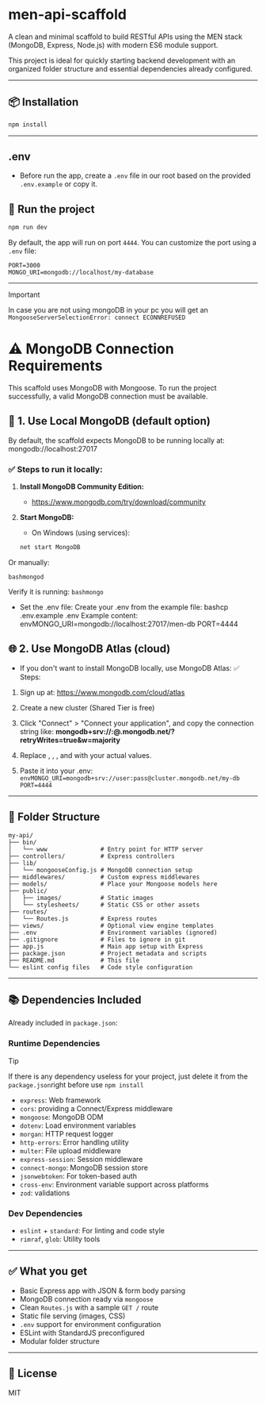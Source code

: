 # men-api-scaffold

A clean and minimal scaffold to build RESTful APIs using the MEN stack (MongoDB, Express, Node.js) with modern ES6 module support.

This project is ideal for quickly starting backend development with an organized folder structure and essential dependencies already configured.

---

## 📦 Installation

```bash
npm install
```

---

## .env
- Before run the app, create a `.env` file in our root based on the provided `.env.example` or copy it.

## 🚀 Run the project

```bash
npm run dev
```

By default, the app will run on port `4444`. You can customize the port using a `.env` file:

```env
PORT=3000
MONGO_URI=mongodb://localhost/my-database
```

---

> [!IMPORTANT]
> In case you are not using mongoDB in your pc you will get an `MongooseServerSelectionError: connect ECONNREFUSED`

# ⚠️ MongoDB Connection Requirements

This scaffold uses MongoDB with Mongoose. To run the project successfully, a valid MongoDB connection must be available.

## 🧩 1. Use Local MongoDB (default option)

By default, the scaffold expects MongoDB to be running locally at:
mongodb://localhost:27017

### ✅ Steps to run it locally:

1. **Install MongoDB Community Edition:**
   * https://www.mongodb.com/try/download/community

2. **Start MongoDB:**
   * On Windows (using services):
   ```bash
   net start MongoDB

Or manually:

`bashmongod`

Verify it is running:
`bashmongo`

- Set the .env file:
Create your .env from the example file:
bashcp .env.example .env
Example content:
envMONGO_URI=mongodb://localhost:27017/men-db
PORT=4444


## 🌐 2. Use MongoDB Atlas (cloud)
- If you don't want to install MongoDB locally, use MongoDB Atlas:
✅ Steps:

1. Sign up at: https://www.mongodb.com/cloud/atlas
2. Create a new cluster (Shared Tier is free)
3. Click "Connect" > "Connect your application", and copy the connection string like:
__mongodb+srv://<user>:<password>@<cluster-url>.mongodb.net/<db-name>?retryWrites=true&w=majority__

4. Replace <user>, <password>, <cluster-url>, and <db-name> with your actual values.
5. Paste it into your .env:
`envMONGO_URI=mongodb+srv://user:pass@cluster.mongodb.net/my-db
PORT=4444`

---

## 📁 Folder Structure

```
my-api/
├── bin/
│   └── www               # Entry point for HTTP server
├── controllers/          # Express controllers
├── lib/
│   └── mongooseConfig.js # MongoDB connection setup
├── middlewares/          # Custom express middlewares
├── models/               # Place your Mongoose models here
├── public/
│   ├── images/           # Static images
│   └── stylesheets/      # Static CSS or other assets
├── routes/
│   └── Routes.js         # Express routes
├── views/                # Optional view engine templates
├── .env                  # Environment variables (ignored)
├── .gitignore            # Files to ignore in git
├── app.js                # Main app setup with Express
├── package.json          # Project metadata and scripts
├── README.md             # This file
└── eslint config files   # Code style configuration
```

---

## 📚 Dependencies Included

Already included in `package.json`:

### Runtime Dependencies
> [!TIP]
> If there is any dependency useless for your project, just delete it from the `package.json`right before use `npm install`

- `express`: Web framework
- `cors`: providing a Connect/Express middleware
- `mongoose`: MongoDB ODM
- `dotenv`: Load environment variables
- `morgan`: HTTP request logger
- `http-errors`: Error handling utility
- `multer`: File upload middleware
- `express-session`: Session middleware
- `connect-mongo`: MongoDB session store
- `jsonwebtoken`: For token-based auth
- `cross-env`: Environment variable support across platforms
- `zod`: validations

### Dev Dependencies

- `eslint` + `standard`: For linting and code style
- `rimraf`, `glob`: Utility tools

---

## ✅ What you get

- Basic Express app with JSON & form body parsing
- MongoDB connection ready via `mongoose`
- Clean `Routes.js` with a sample `GET /` route
- Static file serving (images, CSS)
- `.env` support for environment configuration
- ESLint with StandardJS preconfigured
- Modular folder structure

---

## 📝 License

MIT